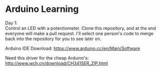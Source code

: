 # Arduino Learning

Day 1:  
Control an LED with a potentiometer. Clone this repository, and at the end everyone will make a pull request. I'll select one person's code to merge back into the repository for you to see later on.

Arduino IDE Download:
https://www.arduino.cc/en/Main/Software

Need this driver for the cheap Arduino's:
http://www.wch.cn/download/CH341SER_ZIP.html
